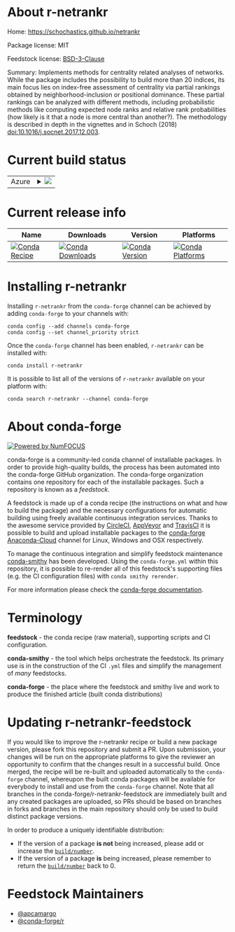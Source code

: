 About r-netrankr
================

Home: https://schochastics.github.io/netrankr

Package license: MIT

Feedstock license: [BSD-3-Clause](https://github.com/conda-forge/r-netrankr-feedstock/blob/master/LICENSE.txt)

Summary: Implements methods for centrality related analyses of networks.  While the package includes the possibility to build more than 20 indices,  its main focus lies on index-free assessment of centrality via partial  rankings obtained by neighborhood-inclusion or positional dominance. These  partial rankings can be analyzed with different methods, including  probabilistic methods like computing expected node ranks and relative  rank probabilities (how likely is it that a node is more central than another?). The methodology is described in depth in the vignettes and in Schoch (2018) <doi:10.1016/j.socnet.2017.12.003>.

Current build status
====================


<table>
    
  <tr>
    <td>Azure</td>
    <td>
      <details>
        <summary>
          <a href="https://dev.azure.com/conda-forge/feedstock-builds/_build/latest?definitionId=4263&branchName=master">
            <img src="https://dev.azure.com/conda-forge/feedstock-builds/_apis/build/status/r-netrankr-feedstock?branchName=master">
          </a>
        </summary>
        <table>
          <thead><tr><th>Variant</th><th>Status</th></tr></thead>
          <tbody><tr>
              <td>linux_64_r_base4.0</td>
              <td>
                <a href="https://dev.azure.com/conda-forge/feedstock-builds/_build/latest?definitionId=4263&branchName=master">
                  <img src="https://dev.azure.com/conda-forge/feedstock-builds/_apis/build/status/r-netrankr-feedstock?branchName=master&jobName=linux&configuration=linux_64_r_base4.0" alt="variant">
                </a>
              </td>
            </tr><tr>
              <td>linux_64_r_base4.1</td>
              <td>
                <a href="https://dev.azure.com/conda-forge/feedstock-builds/_build/latest?definitionId=4263&branchName=master">
                  <img src="https://dev.azure.com/conda-forge/feedstock-builds/_apis/build/status/r-netrankr-feedstock?branchName=master&jobName=linux&configuration=linux_64_r_base4.1" alt="variant">
                </a>
              </td>
            </tr><tr>
              <td>osx_64_r_base4.0</td>
              <td>
                <a href="https://dev.azure.com/conda-forge/feedstock-builds/_build/latest?definitionId=4263&branchName=master">
                  <img src="https://dev.azure.com/conda-forge/feedstock-builds/_apis/build/status/r-netrankr-feedstock?branchName=master&jobName=osx&configuration=osx_64_r_base4.0" alt="variant">
                </a>
              </td>
            </tr><tr>
              <td>osx_64_r_base4.1</td>
              <td>
                <a href="https://dev.azure.com/conda-forge/feedstock-builds/_build/latest?definitionId=4263&branchName=master">
                  <img src="https://dev.azure.com/conda-forge/feedstock-builds/_apis/build/status/r-netrankr-feedstock?branchName=master&jobName=osx&configuration=osx_64_r_base4.1" alt="variant">
                </a>
              </td>
            </tr><tr>
              <td>win_64_r_base4.0</td>
              <td>
                <a href="https://dev.azure.com/conda-forge/feedstock-builds/_build/latest?definitionId=4263&branchName=master">
                  <img src="https://dev.azure.com/conda-forge/feedstock-builds/_apis/build/status/r-netrankr-feedstock?branchName=master&jobName=win&configuration=win_64_r_base4.0" alt="variant">
                </a>
              </td>
            </tr><tr>
              <td>win_64_r_base4.1</td>
              <td>
                <a href="https://dev.azure.com/conda-forge/feedstock-builds/_build/latest?definitionId=4263&branchName=master">
                  <img src="https://dev.azure.com/conda-forge/feedstock-builds/_apis/build/status/r-netrankr-feedstock?branchName=master&jobName=win&configuration=win_64_r_base4.1" alt="variant">
                </a>
              </td>
            </tr>
          </tbody>
        </table>
      </details>
    </td>
  </tr>
</table>

Current release info
====================

| Name | Downloads | Version | Platforms |
| --- | --- | --- | --- |
| [![Conda Recipe](https://img.shields.io/badge/recipe-r--netrankr-green.svg)](https://anaconda.org/conda-forge/r-netrankr) | [![Conda Downloads](https://img.shields.io/conda/dn/conda-forge/r-netrankr.svg)](https://anaconda.org/conda-forge/r-netrankr) | [![Conda Version](https://img.shields.io/conda/vn/conda-forge/r-netrankr.svg)](https://anaconda.org/conda-forge/r-netrankr) | [![Conda Platforms](https://img.shields.io/conda/pn/conda-forge/r-netrankr.svg)](https://anaconda.org/conda-forge/r-netrankr) |

Installing r-netrankr
=====================

Installing `r-netrankr` from the `conda-forge` channel can be achieved by adding `conda-forge` to your channels with:

```
conda config --add channels conda-forge
conda config --set channel_priority strict
```

Once the `conda-forge` channel has been enabled, `r-netrankr` can be installed with:

```
conda install r-netrankr
```

It is possible to list all of the versions of `r-netrankr` available on your platform with:

```
conda search r-netrankr --channel conda-forge
```


About conda-forge
=================

[![Powered by
NumFOCUS](https://img.shields.io/badge/powered%20by-NumFOCUS-orange.svg?style=flat&colorA=E1523D&colorB=007D8A)](https://numfocus.org)

conda-forge is a community-led conda channel of installable packages.
In order to provide high-quality builds, the process has been automated into the
conda-forge GitHub organization. The conda-forge organization contains one repository
for each of the installable packages. Such a repository is known as a *feedstock*.

A feedstock is made up of a conda recipe (the instructions on what and how to build
the package) and the necessary configurations for automatic building using freely
available continuous integration services. Thanks to the awesome service provided by
[CircleCI](https://circleci.com/), [AppVeyor](https://www.appveyor.com/)
and [TravisCI](https://travis-ci.com/) it is possible to build and upload installable
packages to the [conda-forge](https://anaconda.org/conda-forge)
[Anaconda-Cloud](https://anaconda.org/) channel for Linux, Windows and OSX respectively.

To manage the continuous integration and simplify feedstock maintenance
[conda-smithy](https://github.com/conda-forge/conda-smithy) has been developed.
Using the ``conda-forge.yml`` within this repository, it is possible to re-render all of
this feedstock's supporting files (e.g. the CI configuration files) with ``conda smithy rerender``.

For more information please check the [conda-forge documentation](https://conda-forge.org/docs/).

Terminology
===========

**feedstock** - the conda recipe (raw material), supporting scripts and CI configuration.

**conda-smithy** - the tool which helps orchestrate the feedstock.
                   Its primary use is in the construction of the CI ``.yml`` files
                   and simplify the management of *many* feedstocks.

**conda-forge** - the place where the feedstock and smithy live and work to
                  produce the finished article (built conda distributions)


Updating r-netrankr-feedstock
=============================

If you would like to improve the r-netrankr recipe or build a new
package version, please fork this repository and submit a PR. Upon submission,
your changes will be run on the appropriate platforms to give the reviewer an
opportunity to confirm that the changes result in a successful build. Once
merged, the recipe will be re-built and uploaded automatically to the
`conda-forge` channel, whereupon the built conda packages will be available for
everybody to install and use from the `conda-forge` channel.
Note that all branches in the conda-forge/r-netrankr-feedstock are
immediately built and any created packages are uploaded, so PRs should be based
on branches in forks and branches in the main repository should only be used to
build distinct package versions.

In order to produce a uniquely identifiable distribution:
 * If the version of a package **is not** being increased, please add or increase
   the [``build/number``](https://docs.conda.io/projects/conda-build/en/latest/resources/define-metadata.html#build-number-and-string).
 * If the version of a package **is** being increased, please remember to return
   the [``build/number``](https://docs.conda.io/projects/conda-build/en/latest/resources/define-metadata.html#build-number-and-string)
   back to 0.

Feedstock Maintainers
=====================

* [@apcamargo](https://github.com/apcamargo/)
* [@conda-forge/r](https://github.com/conda-forge/r/)


